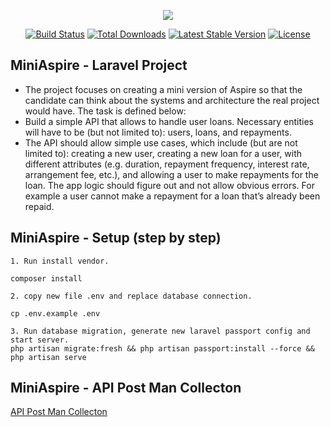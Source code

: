 <p align="center"><img src="https://laravel.com/assets/img/components/logo-laravel.svg"></p>

<p align="center">
<a href="https://travis-ci.org/laravel/framework"><img src="https://travis-ci.org/laravel/framework.svg" alt="Build Status"></a>
<a href="https://packagist.org/packages/laravel/framework"><img src="https://poser.pugx.org/laravel/framework/d/total.svg" alt="Total Downloads"></a>
<a href="https://packagist.org/packages/laravel/framework"><img src="https://poser.pugx.org/laravel/framework/v/stable.svg" alt="Latest Stable Version"></a>
<a href="https://packagist.org/packages/laravel/framework"><img src="https://poser.pugx.org/laravel/framework/license.svg" alt="License"></a>
</p>

## MiniAspire - Laravel Project
- The project focuses on creating a mini version of Aspire so that the
candidate can think about the systems and architecture the real project
would have. The task is defined below:
- Build a simple API that allows to handle user loans. Necessary entities will
have to be (but not limited to): users, loans, and repayments.
- The API should allow simple use cases, which include (but are not limited
to): creating a new user, creating a new loan for a user, with different
attributes (e.g. duration, repayment frequency, interest rate, arrangement
fee, etc.), and allowing a user to make repayments for the loan.
The app logic should figure out and not allow obvious errors. For example a
user cannot make a repayment for a loan that’s already been repaid.

## MiniAspire - Setup (step by step)
```
1. Run install vendor.

composer install
```
```
2. copy new file .env and replace database connection.

cp .env.example .env
```
```
3. Run database migration, generate new laravel passport config and start server.
php artisan migrate:fresh && php artisan passport:install --force && php artisan serve

```

## MiniAspire - API Post Man Collecton
<a href="https://www.getpostman.com/collections/7a0d0a7fa206e95b1909">API Post Man Collecton</a>